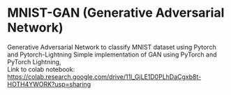 # MNIST-GAN (Generative Adversarial Network)
Generative Adversarial Network to classify MNIST dataset using Pytorch and Pytorch-Lightning
Simple implementation of GAN using PyTorch and PyTorch Lightning,<br>
Link to colab notebook: https://colab.research.google.com/drive/11l_GjLE1D0PLhDaCgxb8t-HOTH4YWORK?usp=sharing
